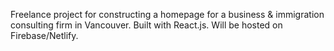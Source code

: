 Freelance project for constructing a homepage for a business & immigration consulting firm in Vancouver. 
Built with React.js. Will be hosted on Firebase/Netlify.
